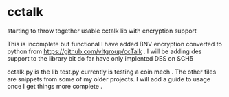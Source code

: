 # cctalk
starting to throw together usable cctalk lib with encryption support


This is incomplete but functional I have added BNV encryption converted to python from https://github.com/vltgroup/ccTalk .
I will be adding des support to the library bit do far have only implented DES on SCH5

cctalk.py is the lib test.py currently is testing a coin mech . The other files are snippets from some of my older projects.  I will add a guide to usage once I get things more complete .

